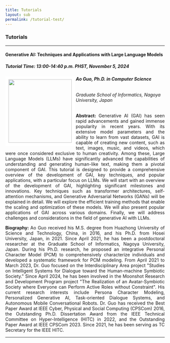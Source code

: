 ```yaml
---
title: Tutorials
layout: sub
permalink: /tutorial-test/
---
```


<h3>Tutorials</h3>
<hr/>

<h4>Generative AI: Techniques and Applications with Large Language Models</h4>
<h5>Tutorial Time: 13:00-14:40 p.m. PHST, November 5, 2024</h5>
<img src="/2024/assets/images/tutorial_speaker/ao_guo.jpg" align="left" style="border:10px solid white" width="200">
<h6><b>Ao Guo, Ph.D. in Computer Science</b></h6>
<h6>
Graduate School of Informatics, Nagoya University, Japan
</h6>
<p style="text-align: justify;">
<b>Abstract: </b> 
Generative AI (GAI) has seen rapid advancements and gained immense popularity in recent years. With its extensive model parameters and the ability to learn from vast datasets, GAI is capable of creating new content, such as text, images, music, and videos, which were once considered exclusive to human creativity. Among these, Large Language Models (LLMs) have significantly advanced the capabilities of understanding and generating human-like text, making them a pivotal component of GAI. This tutorial is designed to provide a comprehensive overview of the development of GAI, key techniques, and popular applications, with a particular focus on LLMs. We will start with an overview of the development of GAI, highlighting significant milestones and innovations. Key techniques such as transformer architectures, self-attention mechanisms, and Generative Adversarial Networks (GANs) will be explained in detail. We will explore the efficient training methods that enable the scaling and optimization of these models. We will also present popular applications of GAI across various domains. Finally, we will address challenges and considerations in the field of generative AI with LLMs.
</p>

<p style="text-align: justify;">
<b>Biography: </b> 
Ao Guo received his M.S. degree from Huazhong University of Science and Technology, China, in 2016, and his Ph.D. from Hosei University, Japan, in 2021. Since April 2021, he has been a postdoctoral researcher at the Graduate School of Informatics, Nagoya University, Japan. During his Ph.D. research, he proposed an integrative Personal Character Model (PCM) to comprehensively characterize individuals and developed a systematic framework for PCM modeling. From April 2021 to March 2023, Dr. Guo focused on the Interdisciplinary Area project "Studies on Intelligent Systems for Dialogue toward the Human-machine Symbiotic Society." Since April 2024, he has been involved in the Moonshot Research and Development Program project "The Realization of an Avatar-Symbiotic Society where Everyone can Perform Active Roles without Constraint". His current research interests include Persona Character Modeling, Personalized Generative AI, Task-oriented Dialogue Systems, and Autonomous Mobile Conversational Robots. Dr. Guo has received the Best Paper Award at IEEE Cyber, Physical and Social Computing (CPSCom) 2016, the Outstanding Ph.D. Dissertation Award from the IEEE Technical Committee on Hyper-Intelligence (HITC) in 2022, and the Outstanding Paper Award at IEEE CPSCom 2023. Since 2021, he has been serving as TC Secretary for the IEEE HITC.
</p>
<hr/>
